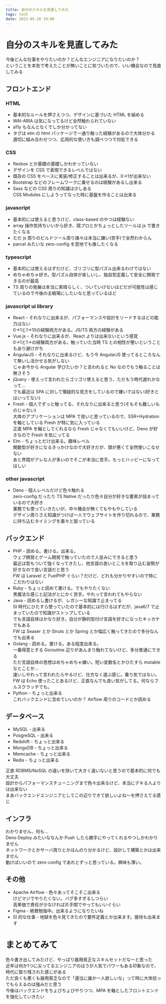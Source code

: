 ```yaml
---
title: 自分のスキルを見直してみた
tags: tech
date: 2023-05-20 19:00
---
```


# 自分のスキルを見直してみた

今後どんな仕事をやりたいのか？どんなエンジニアになりたいのか？  
ということを本気で考えたことが無いことに気づいたので、いい機会なので見直してみる  

## フロントエンド
### HTML
- 基本的なルールを押さえつつ、デザインに基づいた HTML を組める  
- WAI-ARIA は気になってるけど全然触れられていない  
- a11y もなんとなくでしか分かってない  
- タグは elm の html パッケージで一通り触った経験があるので大体分かる  
適切に組み合わせつつ、応用的な使い方も調べつつで対処できる

### CSS
- flexbox とか基礎の基礎しかわかっていない  
- デザインを CSS で表現できるレベルではない  
- 既存の CSS をベースに実装/修正することは出来るが、0->1が出来ない  
- Bootstrap などのフレームワークに乗せるのは経験があるし出来る  
- Sass などの CSS 周りの知識は少しある  
CSS Modules にしようってなった時に基盤を作ることは出来る  

### javascript
- 基本的には使えると思うけど、class-based のやつは経験ない  
- array 操作気持ちいいから好き、競プロとかちょっとしたツールは js で書きたくなる  
- ただ js 周りのビルドツール周り諸々は本当に嫌い(苦手)で全然わからん  
- parcel みたいな zero-config を意地でも推したくなる

### typescript
- 基本的には使えるはずだけど、ゴリゴリに型パズル出来るわけではない  
- めちゃめちゃ好き。型パズル自体が楽しいし、独自型定義して安全に開発できるのが最高  
- TS 周りの発展は本当に素晴らしく、ついていけないほどだが可能性は感じているので今後の主戦場にしたいなと思っているほど

### javascript ui library
- React - それなりに出来るが、パフォーマンスや設計をリードするほどの能力はない  
0->1と1->10の経験両方がある。JS/TS 両方の経験がある  
- Vue.js - それなりに出来るが、React よりは出来ないという感覚  
0->1と1->の経験両方がある。触っていた当時 TS との相性が悪いということもあり避けがち  
- AngularJS - それなりに出来るけど、もう今 AngularJS 使ってるところなんて無いし活かせる気がしない  
じゃあ今から Angular 学びたいか？と言われると No なのでもう触ることは無さそう  
- jQuery - 使えって言われたらゴリゴリ使えると思う、ただもう時代遅れかなって…    
でも最近は SPA に対して懐疑的な見方をしているので嫌いではない(好きとはいってない)  
- Fresh - 個人でずっと触ってる、それなりに出来ると思う(そもそも難しいものじゃない)  
大体のアプリケーションは MPA で良いと思っているので、SSR+Hydration を軸としている Fresh が特に気に入っている  
正直 MPA を軸としてくれるなら Fresh じゃなくてもいいけど、Deno が好きなので Fresh を気にってる
- Elm - ちょっとだけ出来る。趣味レベル  
関数型が好きになるきっかけなので大好きだが、頭が悪くて全然使いこなせない  
あと界隈がアレな人が多いのでそこが本当に苦手。もっとハッピーになってほしい

### other javascript
- Deno - 個人レベルだけど色々触れる  
zero-config だったり TS Native だったり色々自分が好きな要素が詰まっているので大好き  
業務でも使っていきたいが、中々機会が無くてもやもやしている  
デザイン周りさえ知識がつけば一人でウェブサイトを作り切れるので、業務に持ち込むタイミングを粛々と狙っている

## バックエンド
- PHP - 読める。書ける。出来る。  
ウェブ開発とゲーム開発で触っていたので人並みにできると思う  
最近は型もついて強くなってきたし、他言語の良いところを取り込む姿勢が好きなので良い言語だと思う  
FW は Laravel と FuelPHP ぐらい？だけど、どれも分かりやすいので特にこだわりはない  
- Ruby - ちょっと読めて書ける。でもやりたくない  
黒魔法な感じと記法がとにかく苦手。やれって言われてもやらない  
- Java - 読めるし書けるが、レガシーな知識で止まってる  
SI 時代にひたすら使っていたので基本的には行けるはずだが、java6/7 で止まっていたので知識がストップしている  
でも言語自体はかなり好き。自分が静的型付け言語を好きになったキッカケでもある  
FW は Seaser とか Struts とか Spring とか幅広く触ってきたので多分なんでも出来る  
- Golang - 読める。書ける。ある程度出来る。  
一番得意とする Goroutine 辺りがあんまり触れてないけど、多分普通にできる  
ただ言語自体の思想はめちゃめちゃ嫌い。短い変数名とかひたすら mutable なとことか…  
速いしやれって言われたらやるけど、仕方なく選ぶ感じ。乗り気ではない。  
FW は Echo 使ったことあるけど、正直なんでも良い気がしてる。何ならフルスクラッチでも。  
- Python - ちょっと出来る  
これバックエンドに含めていいのか？ Airflow 周りのコードとか読める

## データベース
- MySQL - 出来る  
- PosgreSQL - 出来る  
- Redshift - ちょっと出来る  
- MongoDB - ちょっと出来る  
- Memcache - ちょっと出来る  
- Redis - ちょっと出来る  

正直 RDBMS/NoSQL の違いを除いて大きく違いないと思うので基本的に何でも大丈夫  
設計からパフォーマンスチューニングまで色々出来るけど、本当にデキる人よりは出来ない  
まあバックエンドエンジニアとしてこの辺りできて欲しいよね〜を押さえてる感じ

## インフラ
わかりません、何も…  
Deno Deploy みたいななんか Push したら勝手にやってくれるやつしかわかりません  
ネットワークとかサーバ周りとかほんのり分かるけど、設計して構築とかは出来ません  
動けばいいので zero-config であれとずっと思っている。興味も薄い。

## その他  
- Apache Airflow - 色々あってそこそこ出来る  
けどマジでやりたくない。バグ多すぎるしつらい  
高単価で責任が少なければ片手間でやってもいいぐらい  
- Figma - 絶賛勉強中。出来るようになりたいね
- SI 的な仕事 - 地獄を色々見てきたので要件定義とか出来ます。接待も出来ます

# まとめてみて  
色々書き出してみたけど、やっぱり器用貧乏なスキルセットだなーと思った  
近年は何か1つに尖ってるエンジニアのほうが人気でパワーもある印象なので、時代に取り残された感じがある  
ただ良くも悪くも器用貧乏なので「適当に誰か一人欲しいな」って時に大体拾ってもらえるのは強みだと思う  
今後はバックエンドをちょびちょびやりつつ、MPA を軸としたフロントエンドを強化していきたい  